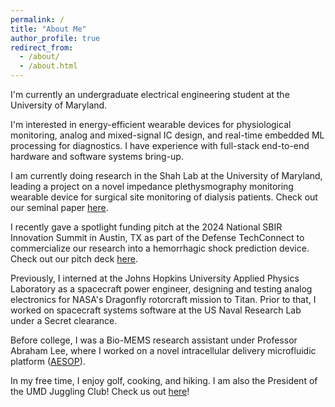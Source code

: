 ```yaml
---
permalink: /
title: "About Me"
author_profile: true
redirect_from: 
  - /about/
  - /about.html
---
```


I'm currently an undergraduate electrical engineering student at the University of Maryland. 

I'm interested in energy-efficient wearable devices for physiological monitoring, analog and mixed-signal IC design, and real-time embedded ML processing for diagnostics. I have experience with full-stack end-to-end hardware and software systems bring-up. 

I am currently doing research in the Shah Lab at the University of Maryland, leading a project on a novel impedance plethysmography monitoring wearable device for surgical site monitoring of dialysis patients. Check out our seminal paper [here](https://doi.org/10.1109/MWSCAS60917.2024.10658959).

I recently gave a spotlight funding pitch at the 2024 National SBIR Innovation Summit in Austin, TX as part of the Defense TechConnect to commercialize our research into a hemorrhagic shock prediction device. Check out our pitch deck [here](http://jermyeworm.github.io/files/DTC_2024_Pitch_Slide_Deck.pdf).

Previously, I interned at the Johns Hopkins University Applied Physics Laboratory as a spacecraft power engineer, designing and testing analog electronics for NASA's Dragonfly rotorcraft mission to Titan. Prior to that, I worked on spacecraft systems software at the US Naval Research Lab under a Secret clearance.

Before college, I was a Bio-MEMS research assistant under Professor Abraham Lee, where I worked on a novel intracellular delivery microfluidic platform ([AESOP](https://doi.org/10.1002/advs.202102021)).

In my free time, I enjoy golf, cooking, and hiking. I am also the President of the UMD Juggling Club! Check us out [here](https://www.instagram.com/umdjugglingclub/)!